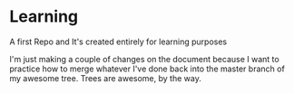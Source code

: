# Learning
A first Repo and It's created entirely for learning purposes

I'm just making a couple of changes on the document because I want to practice how to merge whatever I've done back into the master branch of my awesome tree.
Trees are awesome, by the way.

